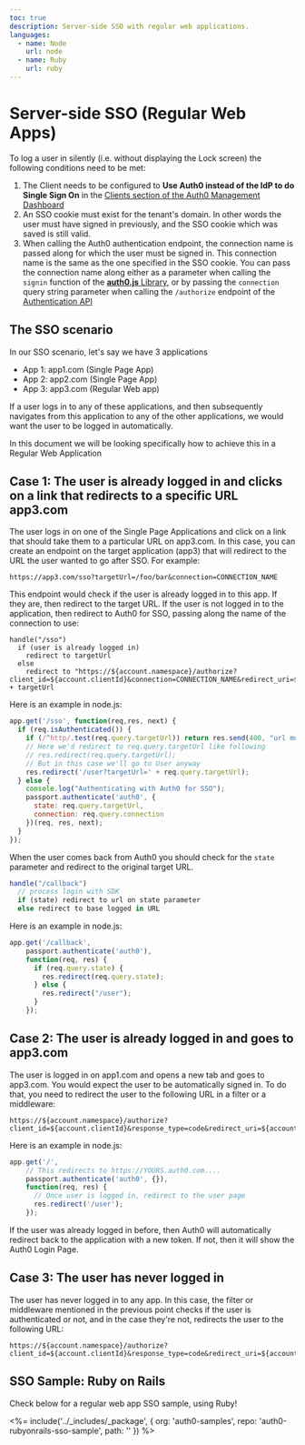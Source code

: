 ```yaml
---
toc: true
description: Server-side SSO with regular web applications.
languages:
  - name: Node
    url: node
  - name: Ruby
    url: ruby
---
```


# Server-side SSO (Regular Web Apps)

To log a user in silently (i.e. without displaying the Lock screen) the following conditions need to be met:

1. The Client needs to be configured to **Use Auth0 instead of the IdP to do Single Sign On** in the [Clients section of the Auth0 Management Dashboard](${manage_url}/#/clients)
2. An SSO cookie must exist for the tenant's domain. In other words the user must have signed in previously, and the SSO cookie which was saved is still valid.
3. When calling the Auth0 authentication endpoint, the connection name is passed along for which the user must be signed in. This connection name is the same as the one specified in the SSO cookie. You can pass the connection name along either as a parameter when calling the `signin` function of the [**auth0.js** Library](https://auth0.com/docs/libraries/auth0js), or by passing the `connection` query string parameter when calling the `/authorize` endpoint of the [Authentication API](/api/authentication)

## The SSO scenario

In our SSO scenario, let's say we have 3 applications

* App 1: app1.com (Single Page App)
* App 2: app2.com (Single Page App)
* App 3: app3.com (Regular Web app)

If a user logs in to any of these applications, and then subsequently navigates from this application to any of the other applications, we would want the user to be logged in automatically.

In this document we will be looking specifically how to achieve this in a Regular Web Application

## Case 1: The user is already logged in and clicks on a link that redirects to a specific URL app3.com

The user logs in on one of the Single Page Applications and click on a link that should take them to a particular URL on app3.com. In this case, you can create an endpoint on the target application (app3) that will redirect to the URL the user wanted to go after SSO. For example:

```text
https://app3.com/sso?targetUrl=/foo/bar&connection=CONNECTION_NAME
```

This endpoint would check if the user is already logged in to this app. If they are, then redirect to the target URL. If the user is not logged in to the application, then redirect to Auth0 for SSO, passing along the name of the connection to use:

```text
handle("/sso")
  if (user is already logged in)
    redirect to targetUrl
  else
    redirect to "https://${account.namespace}/authorize?client_id=${account.clientId}&connection=CONNECTION_NAME&redirect_uri=${account.callback}&response_type=code&state=' + targetUrl
```

Here is an example in node.js:

```js
app.get('/sso', function(req,res, next) {
  if (req.isAuthenticated()) {
    if (/^http/.test(req.query.targetUrl)) return res.send(400, "url must be relative");
    // Here we'd redirect to req.query.targetUrl like following
    // res.redirect(req.query.targetUrl);
    // But in this case we'll go to User anyway
    res.redirect('/user?targetUrl=' + req.query.targetUrl);
  } else {
    console.log("Authenticating with Auth0 for SSO");
    passport.authenticate('auth0', {
      state: req.query.targetUrl,
      connection: req.query.connection
    })(req, res, next);
  }
});
```

When the user comes back from Auth0 you should check for the `state` parameter and redirect to the original target URL.

```js
handle("/callback")
  // process login with SDK
  if (state) redirect to url on state parameter
  else redirect to base logged in URL
```

Here is an example in node.js:

```js
app.get('/callback',
    passport.authenticate('auth0'),
    function(req, res) {
      if (req.query.state) {
        res.redirect(req.query.state);
      } else {
        res.redirect("/user");
      }
    });
```

## Case 2: The user is already logged in and goes to app3.com

The user is logged in on app1.com and opens a new tab and goes to app3.com. You would expect the user to be automatically signed in. To do that, you need to redirect the user to the following URL in a filter or a middleware:

```text
https://${account.namespace}/authorize?client_id=${account.clientId}&response_type=code&redirect_uri=${account.callback}
```

Here is an example in node.js:

```js
app.get('/',
    // This redirects to https://YOURS.auth0.com....
    passport.authenticate('auth0', {}),
    function(req, res) {
      // Once user is logged in, redirect to the user page
      res.redirect('/user');
    });
```

If the user was already logged in before, then Auth0 will automatically redirect back to the application with a new token. If not, then it will show the Auth0 Login Page.

## Case 3: The user has never logged in

The user has never logged in to any app. In this case, the filter or middleware mentioned in the previous point checks if the user is authenticated or not, and in the case they're not, redirects the user to the following URL:

```text
https://${account.namespace}/authorize?client_id=${account.clientId}&response_type=code&redirect_uri=${account.callback}
```
## SSO Sample: Ruby on Rails

Check below for a regular web app SSO sample, using Ruby!

<%= include('../_includes/_package', {
  org: 'auth0-samples',
  repo: 'auth0-rubyonrails-sso-sample',
  path: ''
}) %>
